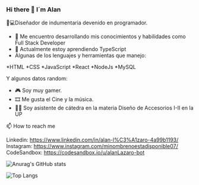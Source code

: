 



### Hi there 👋 I´m Alan


🧵💻Diseñador de indumentaria devenido en programador.


- 🔭 Me encuentro desarrollando mis conocimientos y habilidades como Full Stack Developer
- 🌱 Actualmente estoy aprendiendo TypeScript
- Algunas de los lenguajes y herramientas que manejo:

*HTML
*CSS
*JavaScript
*React
*NodeJs
*MySQL

 Y algunos datos random:

- 🎮 Soy muy gamer. 
- 🎞 Me gusta el Cine y la música.
- 👨‍🏫 Soy asistente de cátedra en la materia Diseño de Accesorios I-II en la UP



 📫 How to reach me

Linkedin: https://www.linkedin.com/in/alan-l%C3%A1zaro-4a99b1193/
Instagram: https://www.instagram.com/minombrenoestadisponible07/
CodeSandbox: https://codesandbox.io/u/alanLazaro-bot



![Anurag's GitHub stats](https://github-readme-stats.vercel.app/api?username=alanLazaro-bot&show_icons=true&theme=radical)

![Top Langs](https://github-readme-stats.vercel.app/api/top-langs/?username=alanLazaro-bot&layout=compact&theme=radical)



